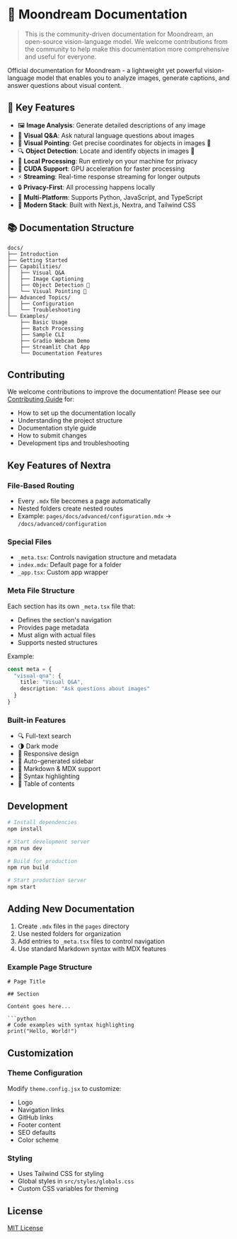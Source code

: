 # 🌙 Moondream Documentation

> This is the community-driven documentation for Moondream, an open-source vision-language model. We welcome contributions from the community to help make this documentation more comprehensive and useful for everyone.

Official documentation for Moondream - a lightweight yet powerful vision-language model that enables you to analyze images, generate captions, and answer questions about visual content.

## 🌟 Key Features

- 🖼️ **Image Analysis**: Generate detailed descriptions of any image
- 💬 **Visual Q&A**: Ask natural language questions about images
- 🚀 **Visual Pointing**: Get precise coordinates for objects in images 🚧
- 🔍 **Object Detection**: Locate and identify objects in images 🚧
- 🚀 **Local Processing**: Run entirely on your machine for privacy
- 🎯 **CUDA Support**: GPU acceleration for faster processing
- ⚡ **Streaming**: Real-time response streaming for longer outputs
- 🔒 **Privacy-First**: All processing happens locally
- 📱 **Multi-Platform**: Supports Python, JavaScript, and TypeScript
- 🎨 **Modern Stack**: Built with Next.js, Nextra, and Tailwind CSS

## 📚 Documentation Structure

```
docs/
├── Introduction
├── Getting Started
├── Capabilities/
│   ├── Visual Q&A
│   ├── Image Captioning
│   ├── Object Detection 🚧
│   └── Visual Pointing 🚧
├── Advanced Topics/
│   ├── Configuration
│   └── Troubleshooting
└── Examples/
    ├── Basic Usage
    ├── Batch Processing
    ├── Sample CLI
    ├── Gradio Webcam Demo
    ├── Streamlit Chat App
    └── Documentation Features
```

## Contributing

We welcome contributions to improve the documentation! Please see our [Contributing Guide](CONTRIBUTING.md) for:
- How to set up the documentation locally
- Understanding the project structure
- Documentation style guide
- How to submit changes
- Development tips and troubleshooting

## Key Features of Nextra

### File-Based Routing

- Every `.mdx` file becomes a page automatically
- Nested folders create nested routes
- Example: `pages/docs/advanced/configuration.mdx` → `/docs/advanced/configuration`

### Special Files

- `_meta.tsx`: Controls navigation structure and metadata
- `index.mdx`: Default page for a folder
- `_app.tsx`: Custom app wrapper

### Meta File Structure

Each section has its own `_meta.tsx` file that:
- Defines the section's navigation
- Provides page metadata
- Must align with actual files
- Supports nested structures

Example:
```typescript
const meta = {
  "visual-qna": {
    title: "Visual Q&A",
    description: "Ask questions about images"
  }
}
```

### Built-in Features

- 🔍 Full-text search
- 🌗 Dark mode
- 📱 Responsive design
- 🔗 Auto-generated sidebar
- 📝 Markdown & MDX support
- 🎨 Syntax highlighting
- 🔖 Table of contents

## Development

```bash
# Install dependencies
npm install

# Start development server
npm run dev

# Build for production
npm run build

# Start production server
npm start
```

## Adding New Documentation

1. Create `.mdx` files in the `pages` directory
2. Use nested folders for organization
3. Add entries to `_meta.tsx` files to control navigation
4. Use standard Markdown syntax with MDX features

### Example Page Structure

```mdx
# Page Title

## Section

Content goes here...

```python
# Code examples with syntax highlighting
print("Hello, World!")
```

## Customization

### Theme Configuration

Modify `theme.config.jsx` to customize:
- Logo
- Navigation links
- GitHub links
- Footer content
- SEO defaults
- Color scheme

### Styling

- Uses Tailwind CSS for styling
- Global styles in `src/styles/globals.css`
- Custom CSS variables for theming

## License

[MIT License](LICENSE)
